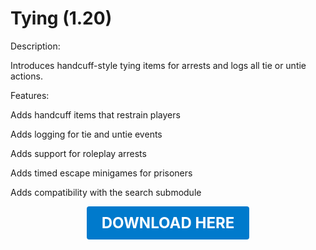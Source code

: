 # Tying (1.20)

Description:

Introduces handcuff-style tying items for arrests and logs all tie or untie actions.

Features:

Adds handcuff items that restrain players

Adds logging for tie and untie events

Adds support for roleplay arrests

Adds timed escape minigames for prisoners

Adds compatibility with the search submodule

<p align="center"><a href="https://github.com/LiliaFramework/Modules/raw/refs/heads/gh-pages/tying.zip" style="display:inline-block;padding:12px 24px;font-size:1.5rem;font-weight:bold;text-decoration:none;color:#fff;background-color:#007acc;border-radius:4px;">DOWNLOAD HERE</a></p>